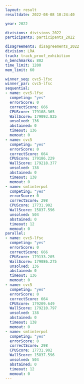 ```yaml
---
layout: result
resultdate: 2022-08-08 10:24:40

year: 2022

divisions: divisions_2022
participants: participants_2022

disagreements: disagreements_2022
division: LRA
track: track_proof_exhibition
n_benchmarks: 802
time_limit: 1200
mem_limit: 60

winner_seq: cvc5-lfsc
winner_par: cvc5-lfsc
sequential:
- name: cvc5-lfsc
  competing: "yes"
  errorScore: 0
  correctScore: 666
  CPUScore: 179108.365
  WallScore: 179093.825
  unsolved: 136
  abstained: 0
  timeout: 136
  memout: 0
- name: cvc5
  competing: "yes"
  errorScore: 0
  correctScore: 664
  CPUScore: 179186.229
  WallScore: 179218.377
  unsolved: 138
  abstained: 0
  timeout: 138
  memout: 0
- name: smtinterpol
  competing: "yes"
  errorScore: 0
  correctScore: 298
  CPUScore: 17731.902
  WallScore: 15837.596
  unsolved: 504
  abstained: 0
  timeout: 12
  memout: 0
parallel:
- name: cvc5-lfsc
  competing: "yes"
  errorScore: 0
  correctScore: 666
  CPUScore: 179133.205
  WallScore: 179086.275
  unsolved: 136
  abstained: 0
  timeout: 136
  memout: 0
- name: cvc5
  competing: "yes"
  errorScore: 0
  correctScore: 664
  CPUScore: 179209.649
  WallScore: 179210.797
  unsolved: 138
  abstained: 0
  timeout: 138
  memout: 0
- name: smtinterpol
  competing: "yes"
  errorScore: 0
  correctScore: 298
  CPUScore: 17731.902
  WallScore: 15837.596
  unsolved: 504
  abstained: 0
  timeout: 12
  memout: 0
---
```

